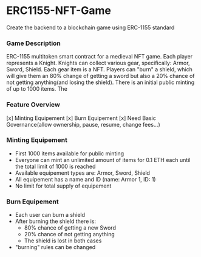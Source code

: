 # ERC1155-NFT-Game
Create the backend to a blockchain game using ERC-1155 standard

### Game Description
ERC-1155 multitoken smart contract for a medieval NFT game. Each player represents a Knight.
Knights can collect various gear, specifically: Armor, Sword, Shield. Each gear item is a NFT. 
Players can "burn" a shield, which will give them an 80% change of getting a sword but also a 20% chance of not getting anything(and losing the shield). 
There is an initial public minting of up to 1000 items. The

### Feature Overview
 [x] Minting Equipement
 [x] Burn Equipement
 [x] Need Basic Governance(allow ownership, pause, resume, change fees...)

### Minting Equipement
 - First 1000 items available for public minting
 - Everyone can mint an unlimited amount of items for 0.1 ETH each until the total limit of 1000 is reached
 - Available equipement types are: Armor, Sword, Shield
 - All equipement has a name and ID (name: Armor 1, ID: 1)
 - No limit for total supply of equipement

### Burn Equipement
 - Each user can burn a shield
 - After burning the shield there is:
    - 80% chance of getting a new Sword
    - 20% chance of not getting anything
    - The shield is lost in both cases
 - "burning" rules can be changed